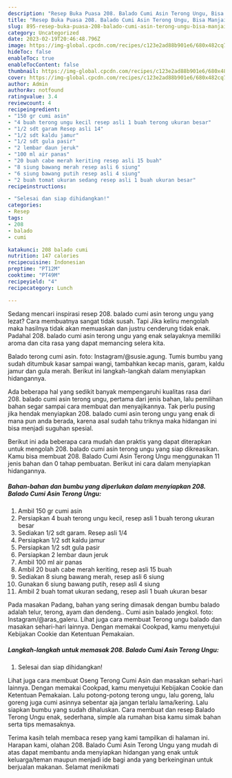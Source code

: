 ```yaml
---
description: "Resep Buka Puasa 208. Balado Cumi Asin Terong Ungu, Bisa Manjain Lidah"
title: "Resep Buka Puasa 208. Balado Cumi Asin Terong Ungu, Bisa Manjain Lidah"
slug: 895-resep-buka-puasa-208-balado-cumi-asin-terong-ungu-bisa-manjain-lidah
category: Uncategorized
date: 2023-02-19T20:46:48.796Z
image: https://img-global.cpcdn.com/recipes/c123e2ad88b901e6/680x482cq70/208-balado-cumi-asin-terong-ungu-foto-resep-utama.jpg
hideToc: false
enableToc: true
enableTocContent: false
thumbnail: https://img-global.cpcdn.com/recipes/c123e2ad88b901e6/680x482cq70/208-balado-cumi-asin-terong-ungu-foto-resep-utama.jpg
cover: https://img-global.cpcdn.com/recipes/c123e2ad88b901e6/680x482cq70/208-balado-cumi-asin-terong-ungu-foto-resep-utama.jpg
author: Admin
authorAv: notfound
ratingvalue: 3.4
reviewcount: 4
recipeingredient:
- "150 gr cumi asin"
- "4 buah terong ungu kecil resep asli 1 buah terong ukuran besar"
- "1/2 sdt garam Resep asli 14"
- "1/2 sdt kaldu jamur"
- "1/2 sdt gula pasir"
- "2 lembar daun jeruk"
- "100 ml air panas"
- "20 buah cabe merah keriting resep asli 15 buah"
- "8 siung bawang merah resep asli 6 siung"
- "6 siung bawang putih resep asli 4 siung"
- "2 buah tomat ukuran sedang resep asli 1 buah ukuran besar"
recipeinstructions:

- "Selesai dan siap dihidangkan!"
categories:
- Resep
tags:
- 208
- balado
- cumi

katakunci: 208 balado cumi 
nutrition: 147 calories
recipecuisine: Indonesian
preptime: "PT12M"
cooktime: "PT49M"
recipeyield: "4"
recipecategory: Lunch

---
```



Sedang mencari inspirasi resep 208. balado cumi asin terong ungu yang lezat? Cara membuatnya sangat tidak susah. Tapi Jika keliru mengolah maka hasilnya tidak akan memuaskan dan justru cenderung tidak enak. Padahal 208. balado cumi asin terong ungu yang enak selayaknya memiliki aroma dan cita rasa yang dapat memancing selera kita.


Balado terong cumi asin. foto: Instagram/@susie.agung. Tumis bumbu yang sudah ditumbuk kasar sampai wangi, tambahkan kecap manis, garam, kaldu jamur dan gula merah. Berikut ini langkah-langkah dalam menyiapkan hidangannya.

Ada beberapa hal yang sedikit banyak mempengaruhi kualitas rasa dari 208. balado cumi asin terong ungu, pertama dari jenis bahan, lalu pemilihan bahan segar sampai cara membuat dan menyajikannya. Tak perlu pusing jika hendak menyiapkan 208. balado cumi asin terong ungu yang enak di mana pun anda berada, karena asal sudah tahu triknya maka hidangan ini bisa menjadi suguhan spesial.


Berikut ini ada beberapa cara mudah dan praktis yang dapat diterapkan untuk mengolah 208. balado cumi asin terong ungu yang siap dikreasikan. Kamu bisa membuat 208. Balado Cumi Asin Terong Ungu menggunakan 11 jenis bahan dan 0 tahap pembuatan. Berikut ini cara dalam menyiapkan hidangannya.

<!--inarticleads1-->

##### Bahan-bahan dan bumbu yang diperlukan dalam menyiapkan 208. Balado Cumi Asin Terong Ungu:

1. Ambil 150 gr cumi asin
1. Persiapkan 4 buah terong ungu kecil, resep asli 1 buah terong ukuran besar
1. Sediakan 1/2 sdt garam. Resep asli 1/4
1. Persiapkan 1/2 sdt kaldu jamur
1. Persiapkan 1/2 sdt gula pasir
1. Persiapkan 2 lembar daun jeruk
1. Ambil 100 ml air panas
1. Ambil 20 buah cabe merah keriting, resep asli 15 buah
1. Sediakan 8 siung bawang merah, resep asli 6 siung
1. Gunakan 6 siung bawang putih, resep asli 4 siung
1. Ambil 2 buah tomat ukuran sedang, resep asli 1 buah ukuran besar


Pada masakan Padang, bahan yang sering dimasak dengan bumbu balado adalah telur, terong, ayam dan dendeng.. Cumi asin balado jengkol. foto: Instagram/@aras_galeru. Lihat juga cara membuat Terong ungu balado dan masakan sehari-hari lainnya. Dengan memakai Cookpad, kamu menyetujui Kebijakan Cookie dan Ketentuan Pemakaian. 

<!--inarticleads2-->

##### Langkah-langkah untuk memasak 208. Balado Cumi Asin Terong Ungu:


1. Selesai dan siap dihidangkan!

Lihat juga cara membuat Oseng Terong Cumi Asin dan masakan sehari-hari lainnya. Dengan memakai Cookpad, kamu menyetujui Kebijakan Cookie dan Ketentuan Pemakaian. Lalu potong-potong terong ungu, lalu goreng, lalu goreng juga cumi asinnya sebentar aja jangan terlalu lama/kering. Lalu siapkan bumbu yang sudah dihaluskan. Cara membuat dan resep Balado Terong Ungu enak, sederhana, simple ala rumahan bisa kamu simak bahan serta tips memasaknya. 

Terima kasih telah membaca resep yang kami tampilkan di halaman ini. Harapan kami, olahan 208. Balado Cumi Asin Terong Ungu yang mudah di atas dapat membantu anda menyiapkan hidangan yang enak untuk keluarga/teman maupun menjadi ide bagi anda yang berkeinginan untuk berjualan makanan. Selamat menikmati
